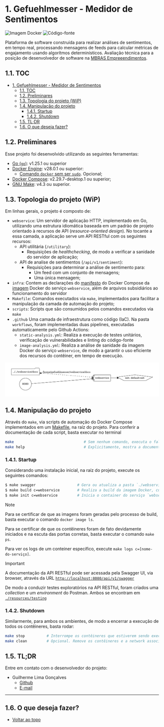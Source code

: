 # 1. Gefuehlmesser - Medidor de Sentimentos

![Imagem Docker](https://github.com/lwglg/gefuehlmesser/actions/workflows/image-analysis.yml/badge.svg)
![Código-fonte](https://github.com/lwglg/gefuehlmesser/actions/workflows/static-analysis.yml/badge.svg)

Plataforma de software construída para realizar análises de sentimentos, em tempo real, processando mensagens de feeds para calcular métricas de engajamento usando algorítmos determinísticos.
Avaliação técnica para a posição de desenvolvedor de software na [MBRAS Empreeendimentos](https://github.com/MBRAS-Emprendimentos).

## 1.1. TOC

- [1. Gefuehlmesser - Medidor de Sentimentos](#1-gefuehlmesser---medidor-de-sentimentos)
  - [1.1. TOC](#11-toc)
  - [1.2. Preliminares](#12-preliminares)
  - [1.3. Topologia do projeto (WiP)](#13-topologia-do-projeto-wip)
  - [1.4. Manipulação do projeto](#14-manipulação-do-projeto)
    - [1.4.1. Startup](#141-startup)
    - [1.4.2. Shutdown](#142-shutdown)
  - [1.5. TL;DR](#15-tldr)
  - [1.6. O que deseja fazer?](#16-o-que-deseja-fazer)


## 1.2. Preliminares

Esse projeto foi desenvolvido utilizando as seguintes ferramentas:

- [Go (`go`)](https://tip.golang.org/doc/go1.25): v1.25.1 ou superior
- [Docker Engine](https://docs.docker.com/engine/install/ubuntu/): v28.0.1 ou superior:
    - [Comando `docker` sem ser `sudo`](https://docs.docker.com/engine/install/linux-postinstall/). Opcional;
- [Docker Compose](https://docs.docker.com/compose/install/linux/): v2.29.7-desktop.1 ou superior;
- [GNU Make](https://www.gnu.org/software/make/): v4.3 ou superior.


## 1.3. Topologia do projeto (WiP)


Em linhas gerais, o projeto é composto de:

- `webservice`: Um servidor de aplicação HTTP, implementado em Go, utilizando uma estrutura idiomática baseada em um padrào de projeto orientado à recursos de API (_resource-oriented design_). No tocante a essa camada, a aplicação serve um API RESTful com os seguintes recursos:
  - API utilitária (`/utilitary`):
    - Requisições de _healthchecking_, de modo a verificar a sanidade do servidor de aplicação;
  - API de analise de sentimentos (`/api/v1/sentiment`):
    - Requisições para determinar a análise de sentimento para:
      - Um feed com um conjunto de mensagens;
      - Uma única mensagem; 
- `infra`: Contem as declarações do [manifesto](./infra/docker/compose.yml) do Docker Compose da [imagem](./infra/docker/webservice/Dockerfile) Docker do serviço `webservice`, além de arquivos subsidiários ao funcionamento do servidor
- `Makefile`: Comandos executados via `make`, implementados para facilitar a manipulação da camada de automação do projeto;
- `scripts`: Scripts que são consumidos pelos comandos executados via `make`
- `.github` Uma camada de infraestrutura como código (IaC). Na pasta `workflows`, foram implementadas duas pipelines, executadas automaticamente pelo Github Actions:
  - `static-analysis.yml`: Realiza a execução de testes unitários, verificação de vulnerabilidades e linting do código-fonte
  - `image-analysis.yml`: Realiza a análise de sanidade da imagem Docker do serviço `webservice`, de modo a garantir o uso eficiente dos recursos do contêiner, em tempo de execução.


![Topologia](./resources/docs/images/docker-topology.png)


## 1.4. Manipulação do projeto

Através do `make`, via scripts de automação do Docker Compose implementados em um [Makefile](./Makefile), na raíz do projeto. Para conferir a documentação de cada script, basta executar no terminal

```bash
make                                # Sem nenhum comando, executa o fallback 'help'
make help                           # Explicitamente, mostra a documentação
```

### 1.4.1. Startup

Considerando uma instalação inicial, na raíz do projeto, execute os seguintes comandos:

```bash
$ make swagger                   # Gera ou atualiza a pasta `./webservice/docs`, a qual contém 
$ make build c=webservice        # Realiza a build da imagem Docker, cujo manifesto encontra em `./infra/docker/webservice`
$ make init c=webservice         # Inicia o container do serviço `webservice`, em modo detached, e inicia a captura de logs
```

> [!NOTE]
> Para se certificar de que as imagens foram geradas pelo processo de build, basta executar o comando `docker image ls`.
> 
> Para se certificar de que os contêineres foram de fato devidamente iniciados e na escuta das portas corretas, basta executar o comando `make ps`.
> 
> Para ver os logs de um conteiner específico, execute `make logs c=[nome-do-serviço]`.


> [!IMPORTANT]
> A documentação da API RESTful pode ser acessada pela Swagger UI, via browser, através da URL [`http://localhost:8080/api/v1/swagger`](http://localhost:8080/api/v1/swagger/index.html#/)
> 
> De modo a conduzir testes exploratórios na API RESTful, foram criados uma _collection_ e um _environment_ do Postman. Ambos se encontram em [`./resources/testing`](./resources/testing/)
>
> 


### 1.4.2. Shutdown

Similarmente, para ambos os ambientes, de modo a encerrar a execução de todos os contêineres, basta rodar:

```bash
make stop          # Interrompe os contêineres que estiverem sendo executados
make clean         # Opcional. Remove os contêineres e a network associadas aos serviços do ambiente
```

## 1.5. TL;DR

Entre em contato com o desenvolvedor do projeto:

- Guilherme Lima Gonçalves
  - [Github](https://github.com/lwglg) 
  - [E-mail](mailto:lwglguilherme@gmail.com)

---

## 1.6. O que deseja fazer?

- [Voltar ao topo](#11-toc)
